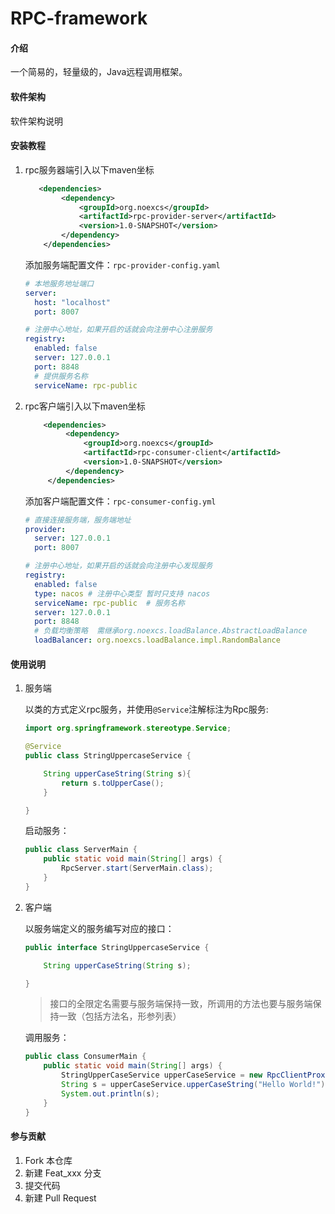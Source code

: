 # RPC-framework

#### 介绍

一个简易的，轻量级的，Java远程调用框架。

#### 软件架构
软件架构说明


#### 安装教程

1. rpc服务器端引入以下maven坐标
    ```xml
       <dependencies>
            <dependency>
                <groupId>org.noexcs</groupId>
                <artifactId>rpc-provider-server</artifactId>
                <version>1.0-SNAPSHOT</version>
            </dependency>
        </dependencies>
    ```
   添加服务端配置文件：`rpc-provider-config.yaml`
    ```yaml
    # 本地服务地址端口
    server:
      host: "localhost"
      port: 8007
    
   # 注册中心地址，如果开启的话就会向注册中心注册服务
    registry:
      enabled: false
      server: 127.0.0.1
      port: 8848
      # 提供服务名称
      serviceName: rpc-public
    ```
2. rpc客户端引入以下maven坐标
   ```xml
       <dependencies>
            <dependency>
                <groupId>org.noexcs</groupId>
                <artifactId>rpc-consumer-client</artifactId>
                <version>1.0-SNAPSHOT</version>
            </dependency>
        </dependencies>
   ```
   添加客户端配置文件：`rpc-consumer-config.yml`
    ```yaml
    # 直接连接服务端，服务端地址
    provider:
      server: 127.0.0.1
      port: 8007
   
   # 注册中心地址，如果开启的话就会向注册中心发现服务
    registry:
      enabled: false
      type: nacos # 注册中心类型 暂时只支持 nacos
      serviceName: rpc-public  # 服务名称
      server: 127.0.0.1
      port: 8848
      # 负载均衡策略  需继承org.noexcs.loadBalance.AbstractLoadBalance
      loadBalancer: org.noexcs.loadBalance.impl.RandomBalance

    ```

#### 使用说明

1. 服务端

   以类的方式定义rpc服务，并使用`@Service`注解标注为Rpc服务:
    ```java
   import org.springframework.stereotype.Service;
   
    @Service
    public class StringUppercaseService {
   
        String upperCaseString(String s){
            return s.toUpperCase();
        }
   
    }
    ```
   启动服务：
   ```java
   public class ServerMain {
       public static void main(String[] args) {
           RpcServer.start(ServerMain.class);
       }
   }
   ```
2. 客户端

   以服务端定义的服务编写对应的接口：
    ```java
    public interface StringUppercaseService {
    
        String upperCaseString(String s);
   
    }
    ```
   > 接口的全限定名需要与服务端保持一致，所调用的方法也要与服务端保持一致（包括方法名，形参列表）
   > 

   调用服务：
   ```java
   public class ConsumerMain {
       public static void main(String[] args) {
           StringUpperCaseService upperCaseService = new RpcClientProxy().getProxy(StringUpperCaseService.class);
           String s = upperCaseService.upperCaseString("Hello World!");
           System.out.println(s);
       }
   }
   ```


#### 参与贡献

1.  Fork 本仓库
2.  新建 Feat_xxx 分支
3.  提交代码
4.  新建 Pull Request
